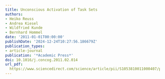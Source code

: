```yaml
---
title: Unconscious Activation of Task Sets
authors:
- Heiko Reuss
- Andrea Kiesel
- Wildfried Kunde
- Bernhard Hommel
date: '2011-01-01T00:00:00'
publishDate: '2024-12-24T10:27:56.186679Z'
publication_types:
- article-journal
publication: '*Academic Press*'
doi: 10.1016/j.concog.2011.02.014
url_pdf: 
  https://www.sciencedirect.com/science/article/pii/S1053810011000407/pdfft?md5=509c31cd1eb89339dd3cb14e9f67aff6&pid=1-s2.0-S1053810011000407-main.pdf
---
```

